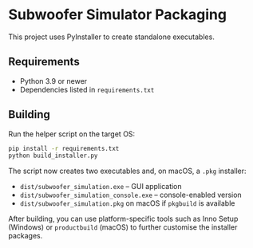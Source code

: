 # Subwoofer Simulator Packaging

This project uses PyInstaller to create standalone executables.

## Requirements
- Python 3.9 or newer
- Dependencies listed in `requirements.txt`

## Building
Run the helper script on the target OS:

```bash
pip install -r requirements.txt
python build_installer.py
```

The script now creates two executables and, on macOS, a `.pkg` installer:

- `dist/subwoofer_simulation.exe` – GUI application
- `dist/subwoofer_simulation_console.exe` – console-enabled version
- `dist/subwoofer_simulation.pkg` on macOS if `pkgbuild` is available

After building, you can use platform-specific tools such as Inno Setup (Windows)
or `productbuild` (macOS) to further customise the installer packages.
